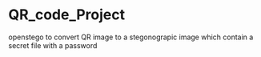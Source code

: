 # QR_code_Project
openstego to convert QR image to a stegonograpic image which contain a secret file with a password
